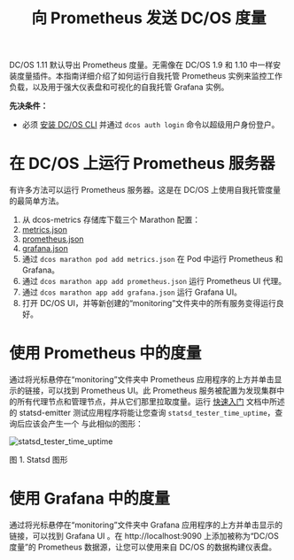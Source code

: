 ﻿---
layout: layout.pug
title: 向 Prometheus 发送 DC/OS 度量
menuWeight: 4.5
excerpt: 通过 Prometheus 和 Grafana 自我托管实例监控工作负载
enterprise: false
---

DC/OS 1.11 默认导出 Prometheus 度量。无需像在 DC/OS 1.9 和 1.10 中一样安装度量插件。本指南详细介绍了如何运行自我托管 Prometheus 实例来监控工作负载，以及用于强大仪表盘和可视化的自我托管 Grafana 实例。

**先决条件：**

- 必须 [安装 DC/OS CLI](/cn/1.11/cli/install/) 并通过 `dcos auth login` 命令以超级用户身份登户。

# 在 DC/OS 上运行 Prometheus 服务器

有许多方法可以运行 Prometheus 服务器。这是在 DC/OS 上使用自我托管度量的最简单方法。

1. 从 dcos-metrics 存储库下载三个 Marathon 配置：
 1. [metrics.json](https://raw.githubusercontent.com/dcos/dcos-metrics/master/docs/resources/metrics.json)
 1. [prometheus.json](https://raw.githubusercontent.com/dcos/dcos-metrics/master/docs/resources/prometheus.json)
 1. [grafana.json](https://raw.githubusercontent.com/dcos/dcos-metrics/master/docs/resources/grafana.json)
1. 通过 `dcos marathon pod add metrics.json` 在 Pod 中运行 Prometheus 和 Grafana。
1. 通过 `dcos marathon app add prometheus.json` 运行 Prometheus UI 代理。
1. 通过 `dcos marathon app add grafana.json` 运行 Grafana UI。
1. 打开 DC/OS UI，并等新创建的“monitoring”文件夹中的所有服务变得运行良好。

# 使用 Prometheus 中的度量

通过将光标悬停在“monitoring”文件夹中 Prometheus 应用程序的上方并单击显示的链接，可以找到 Prometheus UI。此
Prometheus 服务被配置为发现集群中的所有代理节点和管理节点，并从它们那里拉取度量。运行
[快速入门](/cn/1.11/metrics/quickstart) 文档中所述的 statsd-emitter 测试应用程序将能让您查询 `statsd_tester_time_uptime`，查询后应该会产生一个
与此相似的图形：

 ![statsd_tester_time_uptime](/cn/1.11/img/statsd_tester_time_uptime.png)

 图 1. Statsd 图形

# 使用 Grafana 中的度量

通过将光标悬停在“monitoring”文件夹中 Grafana 应用程序的上方并单击显示的链接，可以找到 Grafana UI
。在 http://localhost:9090 上添加被称为“DC/OS 度量”的 Prometheus 数据源，让您可以使用来自 DC/OS 的数据构建仪表盘。
